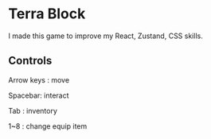 # Terra Block

I made this game to improve my React, Zustand, CSS skills.

## Controls

Arrow keys : move 

Spacebar: interact  

Tab : inventory  

1~8 : change equip item   

 
  
